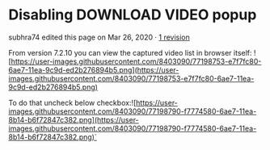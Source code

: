 # Disabling DOWNLOAD VIDEO popup

subhra74 edited this page on Mar 26, 2020 · [1 revision](https://github.com/subhra74/xdm/wiki/Disabling-DOWNLOAD-VIDEO-popup/_history)

From version 7.2.10 you can view the captured video list in browser itself: ![https://user-images.githubusercontent.com/8403090/77198753-e7f7fc80-6ae7-11ea-9c9d-ed2b276894b5.png](https://user-images.githubusercontent.com/8403090/77198753-e7f7fc80-6ae7-11ea-9c9d-ed2b276894b5.png)

To do that uncheck below checkbox:![https://user-images.githubusercontent.com/8403090/77198790-f7774580-6ae7-11ea-8b14-b6f72847c382.png](https://user-images.githubusercontent.com/8403090/77198790-f7774580-6ae7-11ea-8b14-b6f72847c382.png)`

###
